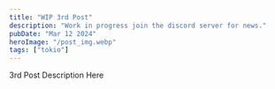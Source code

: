 ```yaml
---
title: "WIP 3rd Post"
description: "Work in progress join the discord server for news."
pubDate: "Mar 12 2024"
heroImage: "/post_img.webp"
tags: ["tokio"]
---
```


3rd Post Description Here
